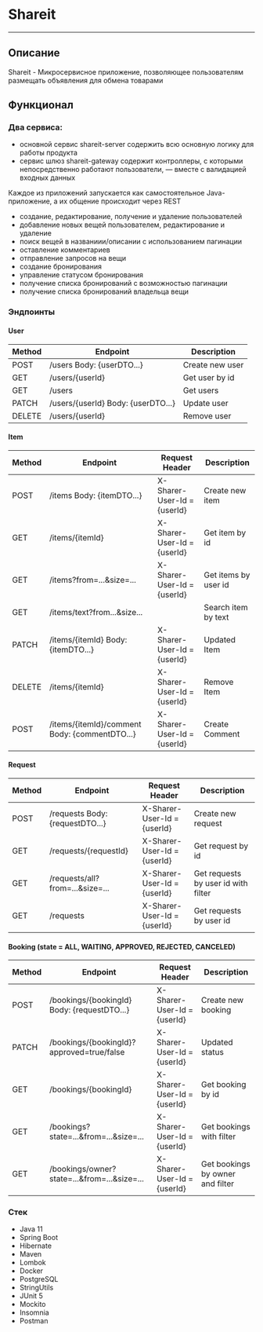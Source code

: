 # Shareit

---

## Описание

Shareit - Микросервисное приложение, позволяющее пользователям размещать объявления для обмена товарами

## Функционал

### Два сервиса:
- основной сервис shareit-server содержить всю основную логику для работы продукта
- сервис шлюз shareit-gateway содержит контроллеры, с которыми непосредственно работают пользователи, — вместе с
  валидацией входных данных

Каждое из приложений запускается как самостоятельное Java-приложение, а их общение происходит через REST

- создание, редактирование, получение и удаление пользователей
- добавление новых вещей пользователем, редактирование и удаление
- поиск вещей в названиии/описании c использованием пагинации
- оставление комментариев
- отправление запросов на вещи
- создание бронирования
- управление статусом бронирования
- получение списка бронирований с возможностью пагинации
- получение списка бронирований владельца вещи

### Эндпоинты

#### User

| Method | Endpoint                           | Description     |
|--------|------------------------------------|-----------------|
| POST   | /users Body: {userDTO...}          | Create new user |
| GET    | /users/{userId}                    | Get user by id  |
| GET    | /users                             | Get users       |
| PATCH  | /users/{userId} Body: {userDTO...} | Update user     |
| DELETE | /users/{userId}                    | Remove user     |

#### Item

| Method | Endpoint                                      | Request Header              | Description          |
|--------|-----------------------------------------------|-----------------------------|----------------------|
| POST   | /items Body: {itemDTO...}                     | X-Sharer-User-Id = {userId} | Create new item      |
| GET    | /items/{itemId}                               | X-Sharer-User-Id = {userId} | Get item by id       |
| GET    | /items?from=...&size=...                      | X-Sharer-User-Id = {userId} | Get items by user id |
| GET    | /items/text?from...&size...                   |                             | Search item by text  |
| PATCH  | /items/{itemId} Body: {itemDTO...}            | X-Sharer-User-Id = {userId} | Updated Item         |
| DELETE | /items/{itemId}                               | X-Sharer-User-Id = {userId} | Remove Item          |
| POST   | /items/{itemId}/comment Body: {commentDTO...} | X-Sharer-User-Id = {userId} | Create Comment       |

#### Request

| Method | Endpoint                        | Request Header              | Description                         |
|--------|---------------------------------|-----------------------------|-------------------------------------|
| POST   | /requests Body: {requestDTO...} | X-Sharer-User-Id = {userId} | Create new request                  |
| GET    | /requests/{requestId}           | X-Sharer-User-Id = {userId} | Get request by id                   |
| GET    | /requests/all?from=...&size=... | X-Sharer-User-Id = {userId} | Get requests by user id with filter |
| GET    | /requests                       | X-Sharer-User-Id = {userId} | Get requests by user id             |

#### Booking (state = ALL, WAITING, APPROVED, REJECTED, CANCELED)

| Method | Endpoint                                    | Request Header              | Description                      |
|--------|---------------------------------------------|-----------------------------|----------------------------------|
| POST   | /bookings/{bookingId} Body: {requestDTO...} | X-Sharer-User-Id = {userId} | Create new booking               |
| PATCH  | /bookings/{bookingId}?approved=true/false   | X-Sharer-User-Id = {userId} | Updated status                   |
| GET    | /bookings/{bookingId}                       | X-Sharer-User-Id = {userId} | Get booking by id                |
| GET    | /bookings?state=...&from=...&size=...       | X-Sharer-User-Id = {userId} | Get bookings with filter         |
| GET    | /bookings/owner?state=...&from=...&size=... | X-Sharer-User-Id = {userId} | Get bookings by owner and filter |

### Стек
- Java 11
- Spring Boot
- Hibernate
- Maven
- Lombok
- Docker
- PostgreSQL
- StringUtils
- JUnit 5
- Mockito
- Insomnia
- Postman

